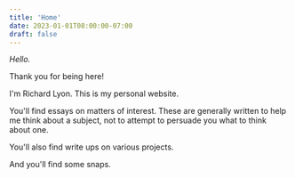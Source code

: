 ```yaml
---
title: 'Home'
date: 2023-01-01T08:00:00-07:00
draft: false
---
```

_Hello._

Thank you for being here! 

I'm Richard Lyon. This is my personal website.

You'll find essays on matters of interest. These are generally written to help me think about a subject, not to attempt to persuade you what to think about one.

You'll also find write ups on various projects.

And you'll find some snaps.

